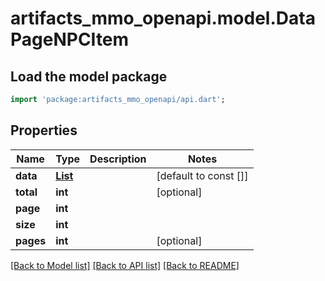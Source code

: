 # artifacts_mmo_openapi.model.DataPageNPCItem

## Load the model package
```dart
import 'package:artifacts_mmo_openapi/api.dart';
```

## Properties
Name | Type | Description | Notes
------------ | ------------- | ------------- | -------------
**data** | [**List<NPCItem>**](NPCItem.md) |  | [default to const []]
**total** | **int** |  | [optional] 
**page** | **int** |  | 
**size** | **int** |  | 
**pages** | **int** |  | [optional] 

[[Back to Model list]](../README.md#documentation-for-models) [[Back to API list]](../README.md#documentation-for-api-endpoints) [[Back to README]](../README.md)


